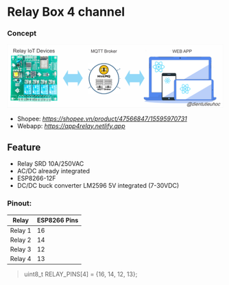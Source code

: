 # Relay Box 4 channel

### Concept

![Diagram](/.pic/diagram.png)

- Shopee: _https://shopee.vn/product/47566847/15595970731_
- Webapp: _https://app4relay.netlify.app_

## Feature

-  Relay SRD 10A/250VAC
-  AC/DC already integrated
-  ESP8266-12F
-  DC/DC buck converter LM2596 5V integrated (7-30VDC)

### Pinout:

| Relay   | ESP8266 Pins |
| ------- | ------------ |
| Relay 1 | 16           |
| Relay 2 | 14           |
| Relay 3 | 12           |
| Relay 4 | 13           |

> uint8_t RELAY_PINS[4] = {16, 14, 12, 13};
